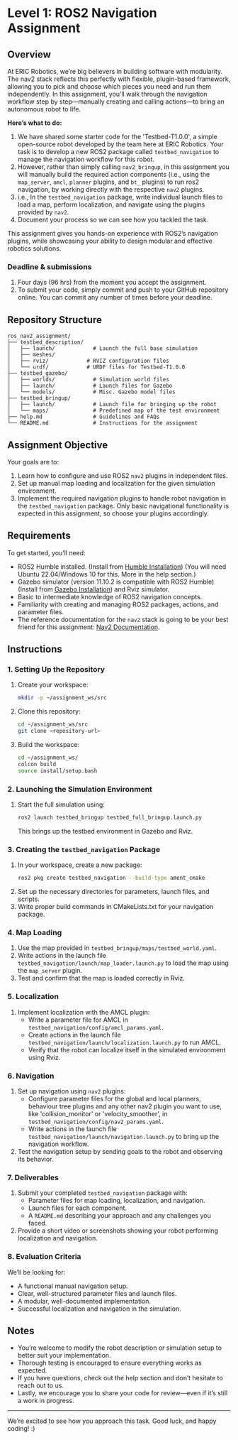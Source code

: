 # Level 1: ROS2 Navigation Assignment

## Overview
At ERIC Robotics, we’re big believers in building software with modularity. The nav2 stack reflects this perfectly with flexible, plugin-based framework, allowing you to pick and choose which pieces you need and run them independently. In this assignment, you’ll walk through the navigation workflow step by step—manually creating and calling actions—to bring an autonomous robot to life.

**Here’s what to do:**
1. We have shared some starter code for the 'Testbed-T1.0.0', a simple open-source robot developed by the team here at ERIC Robotics. Your task is to develop a new ROS2 package called `testbed_navigation` to manage the navigation workflow for this robot.
2. However, rather than simply calling `nav2_bringup`, in this assignment you will manually build the required action components (i.e., using the `map_server`, `amcl`, `planner` plugins, and `bt_` plugins) to run ros2 navigation, by working directly with the respective `nav2` plugins.
3. i.e., In the `testbed_navigation` package, write individual launch files to load a map, perform localization, and navigate using the plugins provided by `nav2`.
4. Document your process so we can see how you tackled the task.

This assignment gives you hands-on experience with ROS2’s navigation plugins, while showcasing your ability to design modular and effective robotics solutions.

### Deadline & submissions
1. Four days (96 hrs) from the moment you accept the assignment.
2. To submit your code, simply commit and push to your GitHub repository online. You can commit any number of times before your deadline.

## Repository Structure

```
ros_nav2_assignment/
├── testbed_description/
│   ├── launch/            # Launch the full base simulation
│   ├── meshes/
│   ├── rviz/            # RVIZ configuration files
│   └── urdf/            # URDF files for Testbed-T1.0.0
├── testbed_gazebo/
│   ├── worlds/            # Simulation world files
│   ├── launch/            # Launch files for Gazebo
│   └── models/            # Misc. Gazebo model files
├── testbed_bringup/
│   ├── launch/            # Launch file for bringing up the robot
│   └── maps/              # Predefined map of the test environment
├── help.md                # Guidelines and FAQs
└── README.md              # Instructions for the assignment
```

## Assignment Objective
Your goals are to:
1. Learn how to configure and use ROS2 `nav2` plugins in independent files.
2. Set up manual map loading and localization for the given simulation environment.
3. Implement the required navigation plugins to handle robot navigation in the `testbed_navigation` package. Only basic navigational functionality is expected in this assignment, so choose your plugins accordingly.

## Requirements

To get started, you’ll need:
- ROS2 Humble installed. (Install from [Humble Installation](https://docs.ros.org/en/humble/Installation.html)) (You will need Ubuntu 22.04/Windows 10 for this. More in the help section.)
- Gazebo simulator (version 11.10.2 is compatible with ROS2 Humble) (Install from [Gazebo Installation](https://classic.gazebosim.org/tutorials?tut=install_ubuntu)) and Rviz simulator.
- Basic to intermediate knowledge of ROS2 navigation concepts.
- Familiarity with creating and managing ROS2 packages, actions, and parameter files.
- The reference documentation for the `nav2` stack is going to be your best friend for this assignment: [Nav2 Documentation](https://navigation.ros.org/).

## Instructions

### 1. Setting Up the Repository
1. Create your workspace:
    ```bash
    mkdir -p ~/assignment_ws/src
    ```
2. Clone this repository:
   ```bash
   cd ~/assignment_ws/src
   git clone <repository-url>
   ```
2. Build the workspace:
   ```bash
   cd ~/assignment_ws/
   colcon build
   source install/setup.bash
   ```

### 2. Launching the Simulation Environment
1. Start the full simulation using:
   ```bash
   ros2 launch testbed_bringup testbed_full_bringup.launch.py
   ```
   This brings up the testbed environment in Gazebo and Rviz.

### 3. Creating the `testbed_navigation` Package
1. In your workspace, create a new package:
   ```bash
   ros2 pkg create testbed_navigation --build-type ament_cmake
   ```
2. Set up the necessary directories for parameters, launch files, and scripts.
3. Write proper build commands in CMakeLists.txt for your navigation package.

### 4. Map Loading
1. Use the map provided in `testbed_bringup/maps/testbed_world.yaml`.
2. Write actions in the launch file `testbed_navigation/launch/map_loader.launch.py` to load the map using the `map_server` plugin.
3. Test and confirm that the map is loaded correctly in Rviz.

### 5. Localization
1. Implement localization with the AMCL plugin:
   - Write a parameter file for AMCL in `testbed_navigation/config/amcl_params.yaml`.
   - Create actions in the launch file `testbed_navigation/launch/localization.launch.py` to run AMCL.
   - Verify that the robot can localize itself in the simulated environment using Rviz.

### 6. Navigation
1. Set up navigation using `nav2` plugins:
   - Configure parameter files for the global and local planners, behaviour tree plugins and any other nav2 plugin you want to use, like 'collision_monitor' or 'velocity_smoother', in `testbed_navigation/config/nav2_params.yaml`.
   - Write actions in the launch file `testbed_navigation/launch/navigation.launch.py` to bring up the navigation workflow.
2. Test the navigation setup by sending goals to the robot and observing its behavior.

### 7. Deliverables
1. Submit your completed `testbed_navigation` package with:
   - Parameter files for map loading, localization, and navigation.
   - Launch files for each component.
   - A `README.md` describing your approach and any challenges you faced.
2. Provide a short video or screenshots showing your robot performing localization and navigation.

### 8. Evaluation Criteria
We’ll be looking for:
- A functional manual navigation setup.
- Clear, well-structured parameter files and launch files.
- A modular, well-documented implementation.
- Successful localization and navigation in the simulation.

## Notes
- You’re welcome to modify the robot description or simulation setup to better suit your implementation.
- Thorough testing is encouraged to ensure everything works as expected.
- If you have questions, check out the help section and don’t hesitate to reach out to us.
- Lastly, we encourage you to share your code for review—even if it’s still a work in progress.
---

We’re excited to see how you approach this task. Good luck, and happy coding! :)
